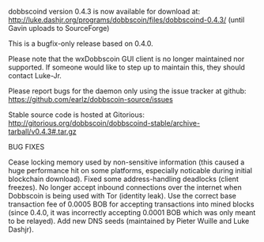 dobbscoind version 0.4.3 is now available for download at:
http://luke.dashjr.org/programs/dobbscoin/files/dobbscoind-0.4.3/ (until Gavin uploads to SourceForge)

This is a bugfix-only release based on 0.4.0.

Please note that the wxDobbscoin GUI client is no longer maintained nor supported. If someone would like to step up to maintain this, they should contact Luke-Jr.

Please report bugs for the daemon only using the issue tracker at github:
https://github.com/earlz/dobbscoin-source/issues

Stable source code is hosted at Gitorious:
http://gitorious.org/dobbscoin/dobbscoind-stable/archive-tarball/v0.4.3#.tar.gz

BUG FIXES

Cease locking memory used by non-sensitive information (this caused a huge performance hit on some platforms, especially noticable during initial blockchain download).
Fixed some address-handling deadlocks (client freezes).
No longer accept inbound connections over the internet when Dobbscoin is being used with Tor (identity leak).
Use the correct base transaction fee of 0.0005 BOB for accepting transactions into mined blocks (since 0.4.0, it was incorrectly accepting 0.0001 BOB which was only meant to be relayed).
Add new DNS seeds (maintained by Pieter Wuille and Luke Dashjr).

